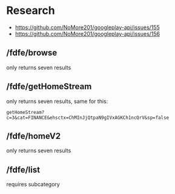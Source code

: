 # Research

- https://github.com/NoMore201/googleplay-api/issues/155
- https://github.com/NoMore201/googleplay-api/issues/156

## /fdfe/browse

only returns seven results

## /fdfe/getHomeStream

only returns seven results, same for this:

~~~
getHomeStream?c=3&cat=FINANCE&ehsctx=ChMInJjQtpaN9gIVxAGKCh1ncQrV&sp=false
~~~

## /fdfe/homeV2

only returns seven results

## /fdfe/list

requires subcategory
